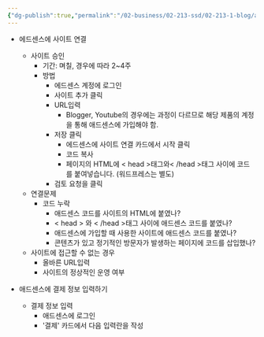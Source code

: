 ```yaml
---
{"dg-publish":true,"permalink":"/02-business/02-213-ssd/02-213-1-blog/adsense/","dgHomeLink":true,"dgPassFrontmatter":false}
---
```



- 에드센스에 사이트 연결
	- 사이트 승인
		- 기간: 며칠, 경우에 따라 2~4주
		- 방법
			- 에드센스 계정에 로그인
			- 사이트 추가 클릭
			- URL입력
				- Blogger, Youtube의 경우에는 과정이 다르므로 해당 제품의 계정을 통해 애드센스에 가입해야 함.
			- 저장 클릭
				- 에드센스에 사이트 연결 카드에서 시작 클릭
				- 코드 복사
				- 페이지의 HTML에 < head >태그와< /head >태그 사이에 코드를 붙여넣습니다. (워드프레스는 별도)
			- 검토 요청을 클릭
	- 연결문제
		- 코드 누락
			- 애드센스 코드를 사이트의 HTML에 붙였나?
			- < head > 와 < /head >태그 사이에 애드센스 코드를 붙였나?
			- 애드센스에 가입할 때 사용한 사이트에 애드센스 코드를 붙였나?
			- 콘텐츠가 있고 정기적인 방문자가 발생하는 페이지에 코드를 삽입했나?
	- 사이트에 접근할 수 없는 경우
		- 올바른 URL입력
		- 사이트의 정상적인 운영 여부

- 애드센스에 결제 정보 입력하기
	- 결제 정보 입력
		- 애드센스에 로그인
		- '결제' 카드에서 다음 입력란을 작성
